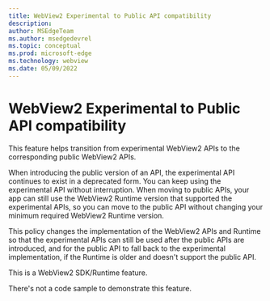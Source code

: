 ```yaml
---
title: WebView2 Experimental to Public API compatibility
description: 
author: MSEdgeTeam
ms.author: msedgedevrel
ms.topic: conceptual
ms.prod: microsoft-edge
ms.technology: webview
ms.date: 05/09/2022
---
```

# WebView2 Experimental to Public API compatibility

<!-- todo: update existing documentation:
expand section
https://review.docs.microsoft.com/en-us/microsoft-edge/webview2/concepts/versioning?branch=user%2Fv-mhoffman%2Fpublic-api-compat#experimental-apis
-->

This feature helps transition from experimental WebView2 APIs to the corresponding public WebView2 APIs.

When introducing the public version of an API, the experimental API continues to exist in a deprecated form.  You can keep using the experimental API without interruption.  When moving to public APIs, your app can still use the WebView2 Runtime version that supported the experimental APIs, so you can move to the public API without changing your minimum required WebView2 Runtime version.

This policy changes the implementation of the WebView2 APIs and Runtime so that the experimental APIs can still be used after the public APIs are introduced, and for the public API to fall back to the experimental implementation, if the Runtime is older and doesn't support the public API.

This is a WebView2 SDK/Runtime feature.

There's not a code sample to demonstrate this feature.
<!-- We can create a code sample to demonstrate this feature. -->


<!-- ====================================================================== -->
<!-- ## See also

* []()
* []() -->
